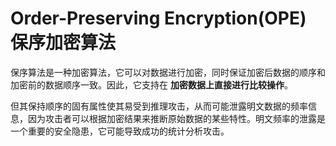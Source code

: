 
# Order-Preserving Encryption(OPE) 保序加密算法

保序算法是一种加密算法，它可以对数据进行加密，同时保证加密后数据的顺序和加密前的数据顺序一致。因此，它支持在 **加密数据上直接进行比较操作**。

但其保持顺序的固有属性使其易受到推理攻击，从而可能泄露明文数据的频率信息，因为攻击者可以根据加密结果来推断原始数据的某些特性。明文频率的泄露是一个重要的安全隐患，它可能导致成功的统计分析攻击。
